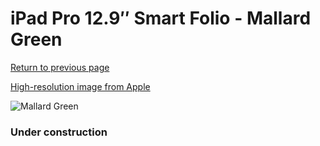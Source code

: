 # iPad Pro 12.9″ Smart Folio - Mallard Green

[Return to previous page](/ipad_pro4)

[High-resolution image from Apple](https://store.storeimages.cdn-apple.com/8756/as-images.apple.com/is/MJMK3?wid=4500&hei=4500&fmt=png)

<div style="width: 384px"><img src="/everyphone/MJMK3.png" alt="Mallard Green"></div>

### Under construction
